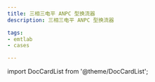```yaml
---
title: 三相三电平 ANPC 型换流器
description: 三相三电平 ANPC 型换流器

tags:
- emtlab
- cases

---
```


import DocCardList from '@theme/DocCardList';

<DocCardList />
